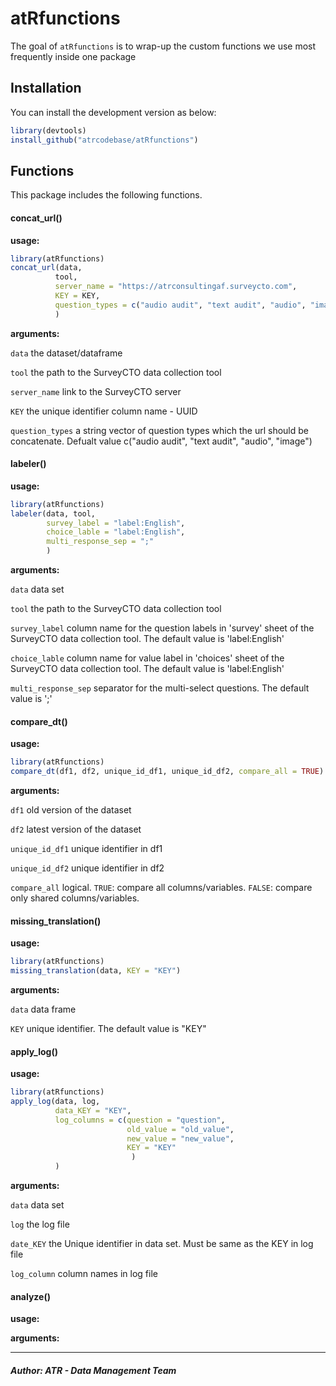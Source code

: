 
# atRfunctions

<!-- badges: start -->
<!-- badges: end -->

The goal of `atRfunctions` is to wrap-up the custom functions we use most frequently inside one package

## Installation

You can install the development version as below:

``` r
library(devtools)
install_github("atrcodebase/atRfunctions")
```

## Functions
This package includes the following functions.

#### concat_url()

**usage:**

```r
library(atRfunctions)
concat_url(data,
          tool,
          server_name = "https://atrconsultingaf.surveycto.com",
          KEY = KEY,
          question_types = c("audio audit", "text audit", "audio", "image")
          )
```

**arguments:**

  `data` the dataset/dataframe

  `tool` the path to the SurveyCTO data collection tool

  `server_name` link to the SurveyCTO server

  `KEY` the unique identifier column name - UUID

  `question_types` a string vector of question types which the url should be concatenate.
  Defualt value c("audio audit", "text audit", "audio", "image")
  
#### labeler()

**usage:**

```r
library(atRfunctions)
labeler(data, tool,
        survey_label = "label:English",
        choice_lable = "label:English",
        multi_response_sep = ";"
        )
```

**arguments:**

  `data` data set

  `tool` the path to the SurveyCTO data collection tool

  `survey_label` column name for the question labels in 'survey' sheet of the SurveyCTO data collection tool. The default value is 'label:English'

  `choice_lable` column name for value label in 'choices' sheet of the SurveyCTO data collection tool. The default value is 'label:English'

  `multi_response_sep` separator for the multi-select questions. The default value is ';'
  
#### compare_dt()

**usage:**

```r
library(atRfunctions)
compare_dt(df1, df2, unique_id_df1, unique_id_df2, compare_all = TRUE)
```

**arguments:**

  `df1` old version of the dataset

  `df2` latest version of the dataset

  `unique_id_df1` unique identifier in df1

  `unique_id_df2` unique identifier in df2
  
  `compare_all` logical. `TRUE`: compare all columns/variables. `FALSE`: compare only shared columns/variables.


#### missing_translation()

**usage:**

```r
library(atRfunctions)
missing_translation(data, KEY = "KEY")
```

**arguments:**

  `data` data frame
  
  `KEY` unique identifier. The default value is "KEY"


#### apply_log()

**usage:**

```r
library(atRfunctions)
apply_log(data, log,
          data_KEY = "KEY",
          log_columns = c(question = "question",
                          old_value = "old_value",
                          new_value = "new_value",
                          KEY = "KEY"
                           )
          )
```

**arguments:**

  `data` data set

  `log`	the log file

  `date_KEY` the Unique identifier in data set. Must be same as the KEY in log file

  `log_column` column names in log file
  
#### analyze()

**usage:**

**arguments:**

***
##### Author: ATR - Data Management Team
